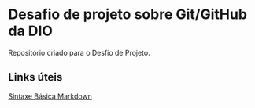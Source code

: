 # Desafio de projeto sobre Git/GitHub da DIO

Repositório criado para o Desfio de Projeto.



## Links úteis

[Sintaxe Básica Markdown](https://www.markdownguide.org/basic-syntax/)

